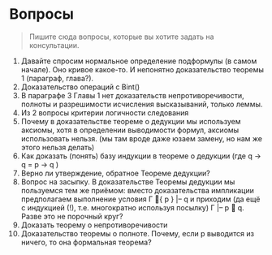 # Вопросы

> Пишите сюда вопросы, которые вы хотите задать на консультации.

1. Давайте спросим нормальное определение подформулы (в самом начале). Оно кривое какое-то. И непонятно доказательство теоремы 1 (параграф, глава?).
2. Доказательство операций с Bint()
3. В параграфе 3 Главы 1 нет доказательств непротиворечивости, полноты и разрешимости исчисления высказываний, только леммы.
4. Из 2 вопросы критерии логичности следования
5. Почему в доказательстве теореме о дедукции мы используем аксиомы, хотя в определении выводимости формул, аксиомы использовать нельзя. (мы там вроде даже юзаем замену, но нам же этого нельзя делать)
6. Как доказать (понять) базу индукции в теореме о дедукции (где q -> q = p -> q )
7.  Верно ли утверждение, обратное Теореме дедукции?
8.  Вопрос на засыпку. В доказательстве Теоремы дедукции мы пользуемся тем же
   приёмом: вместо доказательства импликации предполагаем выполнение условия Г { p } |– q и
   приходим (да ещё с индукцией (!), т.е. многократно используя посылку) Г |– p  q. Разве это не
   порочный круг?
9. Доказать теорему о непротиворечивости
10. Доказательство теоремы о полноте. Почему, если p выводится из ничего, то она формальная теорема? 